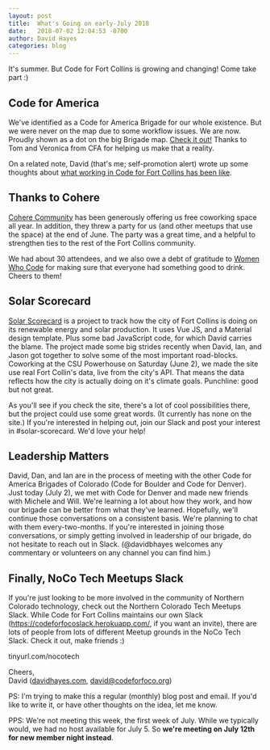 ```yaml
---
layout: post
title:  What's Going on early-July 2018
date:   2018-07-02 12:04:53 -0700
author: David Hayes
categories: blog
---
```


It's summer. But Code for Fort Collins is growing and changing! Come take part :)

## Code for America

We've identified as a Code for America Brigade for our whole existence. 
But we were never on the map due to some workflow issues. 
We are now.
Proudly shown as a dot on the big Brigade map. [Check it out!](https://brigade.codeforamerica.org/) 
Thanks to Tom and Veronica from CFA for helping us make that a reality.

On a related note, David (that's me; self-promotion alert) wrote up some thoughts about 
[what working in Code for Fort Collins has been like](https://www.thoughtfulcode.com/code-for-america-brigade/).

## Thanks to Cohere

[Cohere Community](https://coherecommunity.com/) has been generously offering us free coworking space all year.
In addition, they threw a party for us (and other meetups that use the space) at the end of June.
The party was a great time, and a helpful to strengthen ties to the rest of the Fort Collins community.

We had about 30 attendees, and we also owe a debt of gratitude to [Women Who Code](https://www.meetup.com/Women-Who-Code-Fort-Collins/)
for making sure that everyone had something good to drink. Cheers to them!

## Solar Scorecard

[Solar Scorecard](http://solar-scorecard.org) is a project to track how the city of Fort Collins is doing on its renewable energy
and solar production. 
It uses Vue JS, and a Material design template.
Plus some bad JavaScript code, for which David carries the blame.
The project made some big strides recently when David, Ian, and Jason got together to solve some of the most important road-blocks.
Coworking at the CSU Powerhouse on Saturday (June 2), we made the site use real Fort Collin's data, live from the city's API.
That means the data reflects how the city is actually doing on it's climate goals. 
Punchline: good but not great.

As you'll see if you check the site, there's a lot of cool possibilities there, but the project could use some great words. 
(It currently has none on the site.)
If you're interested in helping out, join our Slack and post your interest in #solar-scorecard. We'd love your help!

## Leadership Matters

David, Dan, and Ian are in the process of meeting with the other Code for America Brigades of Colorado
(Code for Boulder and Code for Denver). 
Just today (July 2), we met with Code for Denver and made new friends with Michele and Will.
We're learning a lot about how they work, and how our brigade can be better from what they've learned. 
Hopefully, we'll continue those conversations on a consistent basis. 
We're planning to chat with them every-two-months.
If you're interested in joining those conversations, or simply getting involved in leadership of our brigade, 
do not hesitate to reach out in Slack. 
(@davidbhayes welcomes any commentary or volunteers on any channel you can find him.)

## Finally, NoCo Tech Meetups Slack

If you're just looking to be more involved in the community of Northern Colorado technology, check out the Northern Colorado Tech Meetups Slack. While Code for Fort Collins maintains our own Slack (https://codeforfocoslack.herokuapp.com/, if you want an invite), there are lots of people from lots of different Meetup grounds in the NoCo Tech Slack. Check it out, make friends :)

tinyurl.com/nocotech

Cheers,
<br/>David ([davidhayes.com](http://davidbhayes.com), david@codeforfoco.org)

PS: I'm trying to make this a regular (monthly) blog post and email. If you'd like to write it, or have other thoughts on the idea, let me know.

PPS: We're not meeting this week, the first week of July. While we typically would, we had no host available for July 5. So **we're meeting on July 12th for new member night instead**.
